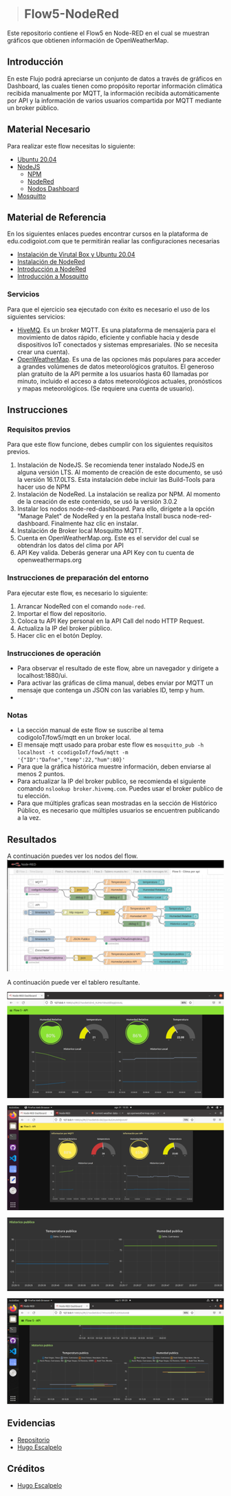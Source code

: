 > # Flow5-NodeRed
Este repositorio contiene el Flow5 en Node-RED en el cual se muestran gráficos que obtienen información de OpenWeatherMap.

## Introducción
En este Flujo podrá apreciarse un conjunto de datos a través de gráficos en Dashboard, las cuales tienen como propósito reportar información climática recibida manualmente por MQTT, la información recibida automáticamente por API y la información de varios usuarios compartida por MQTT mediante un broker público.
## Material Necesario
Para realizar este flow necesitas lo siguiente:

-   [Ubuntu 20.04](https://releases.ubuntu.com/20.04/)
-   [NodeJS](https://nodejs.org/es/)
    -   [NPM](https://www.npmjs.com/)
    -   [NodeRed](https://nodered.org/docs/getting-started/local)
    -   [Nodos Dashboard](https://flows.nodered.org/node/node-red-dashboard)
-   [Mosquitto](https://mosquitto.org/)
## Material de Referencia
En los siguientes enlaces puedes encontrar cursos en la plataforma de edu.codigoiot.com que te permitirán realiar las configuraciones necesarias

-   [Instalación de Virutal Box y Ubuntu 20.04](https://edu.codigoiot.com/course/view.php?id=812)
-   [Instalación de NodeRed](https://edu.codigoiot.com/course/view.php?id=817)
-   [Introducción a NodeRed](https://edu.codigoiot.com/course/view.php?id=278)
-   [Introducción a Mosquitto](https://edu.codigoiot.com/course/view.php?id=851)
### Servicios
Para que el ejercicio sea ejecutado con éxito es necesario el uso de los siguientes servicios:

-   [HiveMQ](http://www.mqtt-dashboard.com/). Es un broker MQTT. Es una plataforma de mensajería para el movimiento de datos rápido, eficiente y confiable hacia y desde dispositivos IoT conectados y sistemas empresariales. (No se necesita crear una cuenta).
-   [OpenWeatherMap](https://openweathermap.org/). Es una de las opciones más populares para acceder a grandes volúmenes de datos meteorológicos gratuitos. El generoso plan gratuito de la API permite a los usuarios hasta 60 llamadas por minuto, incluido el acceso a datos meteorológicos actuales, pronósticos y mapas meteorológicos. (Se requiere una cuenta de usuario).

## Instrucciones

### Requisitos previos
Para que este flow funcione, debes cumplir con los siguientes requisitos previos.

1.  Instalación de NodeJS. Se recomienda tener instalado NodeJS en alguna versión LTS. Al momento de creación de este documento, se usó la versión 16.17.0LTS. Esta instalación debe incluir las Build-Tools para hacer uso de NPM
2.  Instalación de NodeRed. La instalación se realiza por NPM. Al momento de la creación de este contenido, se usó la versión 3.0.2
3.  Instalar los nodos node-red-dashboard. Para ello, dirígete a la opción "Manage Palet" de NodeRed y en la pestaña Install busca node-red-dashboard. Finalmente haz clic en instalar.
4.  Instalación de Broker local Mosquitto MQTT.
5.  Cuenta en OpenWeatherMap.org. Este es el servidor del cual se obtendrán los datos del clima por API
6.  API Key valida. Deberás generar una API Key con tu cuenta de openweathermaps.org


### Instrucciones de preparación del entorno

Para ejecutar este flow, es necesario lo siguiente:

1.  Arrancar NodeRed con el comando  `node-red`.
2.  Importar el flow del repositorio.
3.  Coloca tu API Key personal en la API Call del nodo HTTP Request.
4.  Actualiza la IP del broker público.
5.  Hacer clic en el botón Deploy.


### Instrucciones de operación

-   Para observar el resultado de este flow, abre un navegador y dirígete a localhost:1880/ui.
-   Para activar las gráficas de clima manual, debes enviar por MQTT un mensaje que contenga un JSON con las variables ID, temp y hum.
- 
### Notas

-   La sección manual de este flow se suscribe al tema codigoIoT/fow5/mqtt en un broker local.
-   El mensaje mqtt usado para probar este flow es  `mosquitto_pub -h localhost -t ccodigoIoT/fow5/mqtt -m '{"ID":"Dafne","temp":22,"hum":80}'`
-   Para que la gráfica histórica muestre información, deben enviarse al menos 2 puntos.
-   Para actualizar la IP del broker publico, se recomienda el siguiente comando  `nslookup broker.hivemq.com`. Puedes usar el broker publico de tu elección.
-   Para que múltiples graficas sean mostradas en la sección de Histórico Público, es necesario que múltiples usuarios se encuentren publicando a la vez.


## Resultados

A continuación puedes ver los nodos del flow.
![enter image description here](https://github.com/DafneJimenezR/Flow5-NodeRed/blob/main/Flow5.png)

A continuación puede ver el tablero resultante.

![enter image description here](https://github.com/DafneJimenezR/Flow5-NodeRed/blob/main/Mqtt_api.png)

![enter image description here](https://github.com/DafneJimenezR/Flow5-NodeRed/blob/main/dashboard1.png)

![enter image description here](https://github.com/DafneJimenezR/Flow5-NodeRed/blob/main/HistoricoPublico.png)

![Gráfica que muestra el envio de datos simultaneo](https://github.com/DafneJimenezR/Flow5-NodeRed/blob/main/DatosUsuarios.png)

## Evidencias

-   [Repositorio](https://github.com/DafneJimenezR/Flow2-NodeRed)
- [Hugo Escalpelo](https://github.com/hugoescalpelo/)

## Créditos
- [Hugo Escalpelo](https://github.com/hugoescalpelo/)


